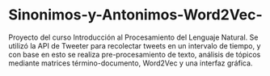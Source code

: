 # Sinonimos-y-Antonimos-Word2Vec-
Proyecto del curso Introducción al Procesamiento del Lenguaje Natural.  Se utilizó la API de Tweeter para recolectar tweets en un intervalo de tiempo, y con base en esto se realiza pre-procesamiento de texto, análisis de tópicos mediante matrices término-documento, Word2Vec y una interfaz gráfica.
